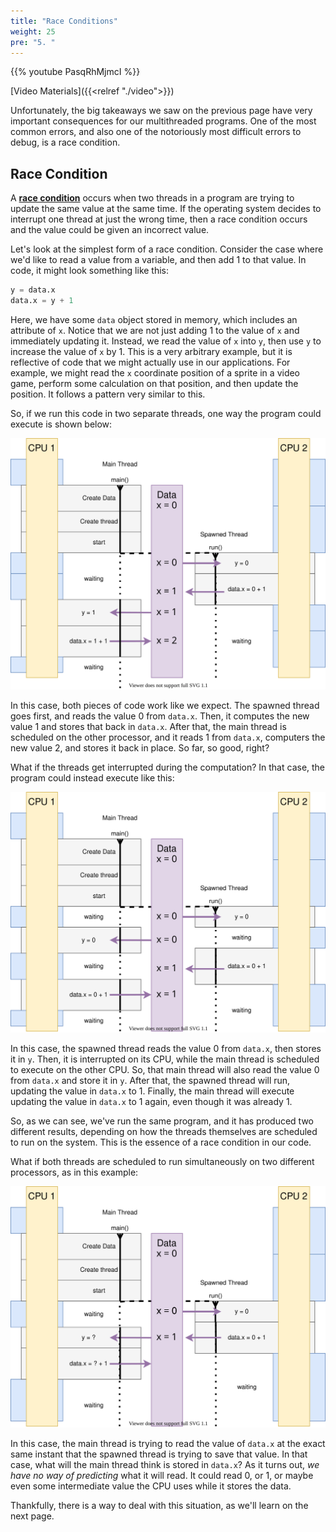 ```yaml
---
title: "Race Conditions"
weight: 25
pre: "5. "
---
```


{{% youtube PasqRhMjmcI %}}

[Video Materials]({{<relref "./video">}})

Unfortunately, the big takeaways we saw on the previous page have very important consequences for our multithreaded programs. One of the most common errors, and also one of the notoriously most difficult errors to debug, is a race condition.

## Race Condition

A [**race condition**](https://en.wikipedia.org/wiki/Race_condition) occurs when two threads in a program are trying to update the same value at the same time. If the operating system decides to interrupt one thread at just the wrong time, then a race condition occurs and the value could be given an incorrect value.

Let's look at the simplest form of a race condition. Consider the case where we'd like to read a value from a variable, and then add 1 to that value. In code, it might look something like this:

```python
y = data.x
data.x = y + 1
```

Here, we have some `data` object stored in memory, which includes an attribute of `x`. Notice that we are not just adding 1 to the value of `x` and immediately updating it. Instead, we read the value of `x` into `y`, then use `y` to increase the value of `x` by 1. This is a very arbitrary example, but it is reflective of code that we might actually use in our applications. For example, we might read the `x` coordinate position of a sprite in a video game, perform some calculation on that position, and then update the position. It follows a pattern very similar to this. 

So, if we run this code in two separate threads, one way the program could execute is shown below:

![No Race Condition Threading](/images/10/thread_norace.svg)

In this case, both pieces of code work like we expect. The spawned thread goes first, and reads the value 0 from `data.x`. Then, it computes the new value 1 and stores that back in `data.x`. After that, the main thread is scheduled on the other processor, and it reads 1 from `data.x`, computers the new value 2, and stores it back in place. So far, so good, right?

What if the threads get interrupted during the computation? In that case, the program could instead execute like this:

![Race Condition](/images/10/thread_race.svg)

In this case, the spawned thread reads the value 0 from `data.x`, then stores it in `y`. Then, it is interrupted on its CPU, while the main thread is scheduled to execute on the other CPU. So, that main thread will also read the value 0 from `data.x` and store it in `y`. After that, the spawned thread will run, updating the value in `data.x` to 1. Finally, the main thread will execute updating the value in `data.x` to 1 again, even though it was already 1. 

So, as we can see, we've run the same program, and it has produced two different results, depending on how the threads themselves are scheduled to run on the system. This is the essence of a race condition in our code.

What if both threads are scheduled to run simultaneously on two different processors, as in this example:

![Simultaneous Threads](/images/10/thread_simul.svg)

In this case, the main thread is trying to read the value of `data.x` at the exact same instant that the spawned thread is trying to save that value. In that case, what will the main thread think is stored in `data.x`? As it turns out, _we have no way of predicting_ what it will read. It could read 0, or 1, or maybe even some intermediate value the CPU uses while it stores the data.

Thankfully, there is a way to deal with this situation, as we'll learn on the next page. 
